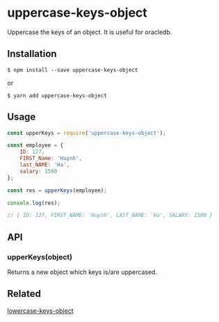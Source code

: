 # uppercase-keys-object
Uppercase the keys of an object. It is useful for oracledb.


## Installation

`$ npm install --save uppercase-keys-object`

or

`$ yarn add uppercase-keys-object`


## Usage

```js
const upperKeys = require('uppercase-keys-object');

const employee = {
	ID: 127,
	FIRST_Name: 'Huynh',
	last_NAME: 'Ha',
	salary: 1500
};

const res = upperKeys(employee);

console.log(res);

// { ID: 127, FIRST_NAME: 'Huynh', LAST_NAME: 'Ha', SALARY: 1500 }
```

## API

### upperKeys(object)

Returns a new object which keys is/are uppercased.


## Related
[lowercase-keys-object](https://github.com/huynhsamha/lowercase-keys-object)
